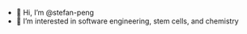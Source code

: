 - 👋 Hi, I’m @stefan-peng
- 👀 I’m interested in software engineering, stem cells, and chemistry

<!---
stefan-peng/stefan-peng is a ✨ special ✨ repository because its `README.md` (this file) appears on your GitHub profile.
You can click the Preview link to take a look at your changes.
--->

